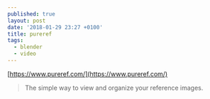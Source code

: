 ```yaml
---
published: true
layout: post
date: '2018-01-29 23:27 +0100'
title: pureref
tags:
  - blender
  - video
---
```

[https://www.pureref.com/](https://www.pureref.com/)

> The simple way to view and organize your reference images. 

